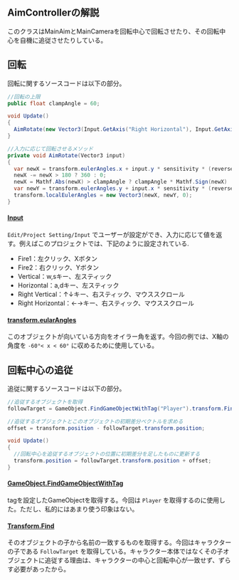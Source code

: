 ## AimControllerの解説
このクラスはMainAimとMainCameraを回転中心で回転させたり、その回転中心を自機に追従させたりしている。

## 回転
回転に関するソースコードは以下の部分。
``` cs
//回転の上限
public float clampAngle = 60;

void Update()
{
  AimRotate(new Vector3(Input.GetAxis("Right Horizontal"), Input.GetAxis("Right Vertical"), 0));
}

//入力に応じて回転させるメソッド
private void AimRotate(Vector3 input)
{
  var newX = transform.eulerAngles.x + input.y * sensitivity * (reverseY ? -1: 1);
  newX -= newX > 180 ? 360 : 0;
  newX = Mathf.Abs(newX) > clampAngle ? clampAngle * Mathf.Sign(newX) : newX;
  var newY = transform.eulerAngles.y + input.x * sensitivity * (reverseX ? -1 : 1);
  transform.localEulerAngles = new Vector3(newX, newY, 0);
}
```

#### [Input](https://docs.unity3d.com/ja/2017.4/ScriptReference/Input.html)
`Edit/Project Setting/Input` でユーザーが設定ができ、入力に応じて値を返す。例えばこのプロジェクトでは、下記のように設定されている.
- Fire1：左クリック、Xボタン
- Fire2：右クリック、Yボタン
- Vertical：w,sキー、左スティック
- Horizontal：a,dキー、左スティック
- Right Vertical：↑↓キー、右スティック、マウススクロール
- Right Horizontal：←→キー、右スティック、マウススクロール

#### [transform.eularAngles](https://docs.unity3d.com/ja/2017.4/ScriptReference/Transform-eulerAngles.html)
このオブジェクトが向いている方向をオイラー角を返す。今回の例では、X軸の角度を `-60°< x < 60°` に収めるために使用している。

## 回転中心の追従
追従に関するソースコードは以下の部分。
``` cs
//追従するオブジェクトを取得
followTarget = GameObject.FindGameObjectWithTag("Player").transform.Find("FollowTarget").gameObject;

//追従するオブジェクトとこのオブジェクトの初期差分ベクトルを求める
offset = transform.position - followTarget.transform.position;

void Update()
{
  //回転中心を追従するオブジェクトの位置に初期差分を足したものに更新する
  transform.position = followTarget.transform.position + offset;
}
```

#### [GameObject.FindGameObjectWithTag](https://docs.unity3d.com/ja/current/ScriptReference/GameObject.FindGameObjectsWithTag.html)
tagを設定したGameObjectを取得する。今回は `Player` を取得するのに使用した。ただし、私的にはあまり使う印象はない。

#### [Transform.Find](https://docs.unity3d.com/ja/2018.1/ScriptReference/Transform.Find.html)
そのオブジェクトの子から名前の一致するものを取得する。今回はキャラクターの子である `FollowTarget` を取得している。キャラクター本体ではなくその子オブジェクトに追従する理由は、キャラクターの中心と回転中心が一致せず、ずらす必要があったから。
